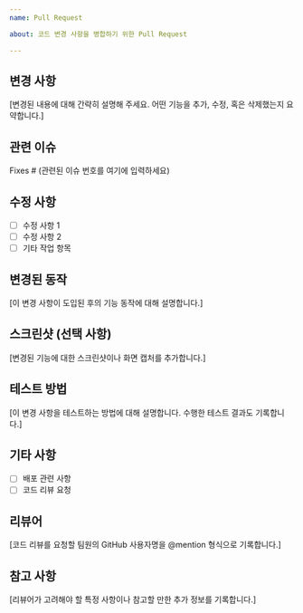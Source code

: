 ```yaml
---
name: Pull Request

about: 코드 변경 사항을 병합하기 위한 Pull Request

---
```


## 변경 사항

[변경된 내용에 대해 간략히 설명해 주세요. 어떤 기능을 추가, 수정, 혹은 삭제했는지 요약합니다.]

## 관련 이슈

Fixes # (관련된 이슈 번호를 여기에 입력하세요)

## 수정 사항

- [ ] 수정 사항 1
- [ ] 수정 사항 2
- [ ] 기타 작업 항목

## 변경된 동작

[이 변경 사항이 도입된 후의 기능 동작에 대해 설명합니다.]

## 스크린샷 (선택 사항)

[변경된 기능에 대한 스크린샷이나 화면 캡처를 추가합니다.]

## 테스트 방법

[이 변경 사항을 테스트하는 방법에 대해 설명합니다. 수행한 테스트 결과도 기록합니다.]

## 기타 사항

- [ ] 배포 관련 사항
- [ ] 코드 리뷰 요청

## 리뷰어

[코드 리뷰를 요청할 팀원의 GitHub 사용자명을 @mention 형식으로 기록합니다.]

## 참고 사항

[리뷰어가 고려해야 할 특정 사항이나 참고할 만한 추가 정보를 기록합니다.]
